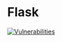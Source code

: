 # Flask
[![Vulnerabilities](http://sonarqube.triboig.ti.lemaf.ufla.br/api/project_badges/measure?project=siout_sc_teste&metric=vulnerabilities)](http://sonarqube.triboig.ti.lemaf.ufla.br/dashboard?id=siout_sc_teste)
